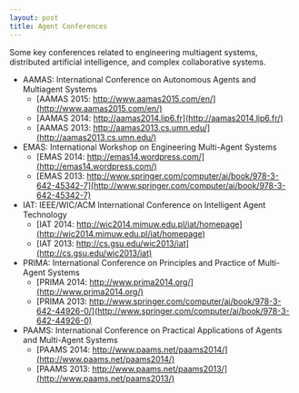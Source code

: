 ```yaml
---
layout: post
title: Agent Conferences
---
```


Some key conferences related to engineering multiagent systems, distributed artificial intelligence, and complex collaborative systems.  

*   AAMAS: International Conference on Autonomous Agents and Multiagent Systems
    *   [AAMAS 2015: http://www.aamas2015.com/en/](http://www.aamas2015.com/en/)
    *   [AAMAS 2014: http://aamas2014.lip6.fr](http://aamas2014.lip6.fr/)
    *   [AAMAS 2013: http://aamas2013.cs.umn.edu/](http://aamas2013.cs.umn.edu/)
*   EMAS: International Workshop on Engineering Multi-Agent Systems
    *   [EMAS 2014: http://emas14.wordpress.com/](http://emas14.wordpress.com/)
    *   [EMAS 2013: http://www.springer.com/computer/ai/book/978-3-642-45342-7](http://www.springer.com/computer/ai/book/978-3-642-45342-7)
*   IAT: IEEE/WIC/ACM International Conference on Intelligent Agent Technology
    *   [IAT 2014: http://wic2014.mimuw.edu.pl/iat/homepage](http://wic2014.mimuw.edu.pl/iat/homepage)
    *   [IAT 2013: http://cs.gsu.edu/wic2013/iat](http://cs.gsu.edu/wic2013/iat)
*   PRIMA: International Conference on Principles and Practice of Multi-Agent Systems
    *   [PRIMA 2014: http://www.prima2014.org/](http://www.prima2014.org/)
    *   [PRIMA 2013: http://www.springer.com/computer/ai/book/978-3-642-44926-0/](http://www.springer.com/computer/ai/book/978-3-642-44926-0)
*   PAAMS: International Conference on Practical Applications of Agents and Multi-Agent Systems
    *   [PAAMS 2014: http://www.paams.net/paams2014/](http://www.paams.net/paams2014/)
    *   [PAAMS 2013: http://www.paams.net/paams2013/](http://www.paams.net/paams2013/)

